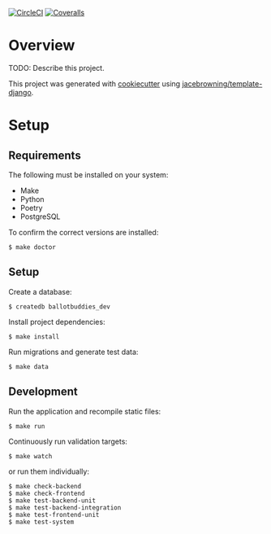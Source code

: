 [![CircleCI](https://img.shields.io/circleci/build/github/citizenlabsgr/ballotbuddies)](https://circleci.com/gh/citizenlabsgr/ballotbuddies)
[![Coveralls](https://img.shields.io/coveralls/github/citizenlabsgr/ballotbuddies)](https://coveralls.io/github/citizenlabsgr/ballotbuddies)

# Overview

TODO: Describe this project.

This project was generated with [cookiecutter](https://github.com/audreyr/cookiecutter) using [jacebrowning/template-django](https://github.com/jacebrowning/template-django).

# Setup

## Requirements

The following must be installed on your system:

- Make
- Python
- Poetry
- PostgreSQL

To confirm the correct versions are installed:

```
$ make doctor
```

## Setup

Create a database:

```
$ createdb ballotbuddies_dev
```

Install project dependencies:

```
$ make install
```

Run migrations and generate test data:

```
$ make data
```

## Development

Run the application and recompile static files:

```
$ make run
```

Continuously run validation targets:

```
$ make watch
```

or run them individually:

```
$ make check-backend
$ make check-frontend
$ make test-backend-unit
$ make test-backend-integration
$ make test-frontend-unit
$ make test-system
```
